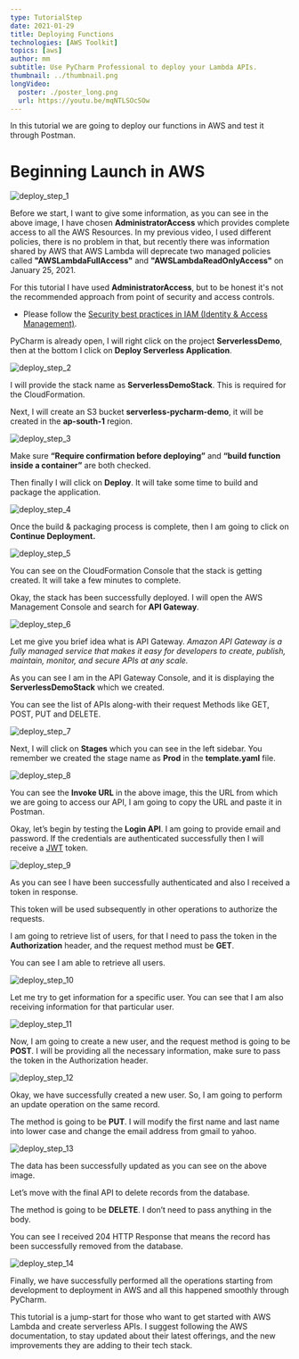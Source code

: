```yaml
---
type: TutorialStep
date: 2021-01-29
title: Deploying Functions
technologies: [AWS Toolkit]
topics: [aws]
author: mm
subtitle: Use PyCharm Professional to deploy your Lambda APIs.
thumbnail: ../thumbnail.png
longVideo:
  poster: ./poster_long.png
  url: https://youtu.be/mqNTLSOcSOw
---
```


In this tutorial we are going to deploy our functions in AWS and test it through Postman.

# Beginning Launch in AWS

![deploy_step_1](./steps/step1.png)

Before we start, I want to give some information, as you can see in the above image,
I have chosen <strong>AdministratorAccess</strong> which provides complete access to
all the AWS Resources. In my previous video, I used different policies, there is no
problem in that, but recently there was information shared by AWS
that AWS Lambda will deprecate two managed policies called <strong>"AWSLambdaFullAccess"</strong> 
and <strong>"AWSLambdaReadOnlyAccess"</strong> on January 25, 2021.

For this tutorial I have used <strong>AdministratorAccess</strong>, but to be honest
it's not the recommended approach from point of security and access controls.

* Please follow the [Security best practices in IAM (Identity & Access Management)](https://docs.aws.amazon.com/IAM/latest/UserGuide/best-practices.html).


PyCharm is already open, I will right click on the project <strong>ServerlessDemo</strong>, 
then at the bottom I click on <strong>Deploy Serverless Application</strong>.

![deploy_step_2](./steps/step2.png)

I will provide the stack name as <strong>ServerlessDemoStack</strong>. This is required for the CloudFormation. 

Next, I will create an S3 bucket <strong>serverless-pycharm-demo</strong>, it will be created in the <strong>ap-south-1</strong> region.

![deploy_step_3](./steps/step3.png)

Make sure <strong>“Require confirmation before deploying”</strong> 
and <strong>“build function inside a container”</strong> are both checked.

Then finally I will click on <strong>Deploy</strong>. It will take some time to build and package the application.  


![deploy_step_4](./steps/step4.png)

Once the build & packaging process is complete, then I am going to click on <strong>Continue Deployment.</strong>


![deploy_step_5](./steps/step5.png)

You can see on the CloudFormation Console that the stack is getting created. 
It will take a few minutes to complete. 

Okay, the stack has been successfully deployed. I will open the AWS Management Console and search for <strong>API Gateway</strong>.

![deploy_step_6](./steps/step6.png)

Let me give you brief idea what is API Gateway. <em>Amazon API Gateway is a fully managed service that makes it easy for developers to create, publish, maintain, monitor, and secure APIs at any scale.</em> 

As you can see I am in the API Gateway Console, and it is displaying the <strong>ServerlessDemoStack</strong> which we created.

You can see the list of APIs along-with their request Methods like GET, POST, PUT and DELETE.

![deploy_step_7](./steps/step7.png)

Next, I will click on <strong>Stages</strong> which you can see in the left sidebar. 
You remember we created the stage name as <strong>Prod</strong> in the <strong>template.yaml</strong> file.


![deploy_step_8](./steps/step8.png)


You can see the <strong>Invoke URL</strong> in the above image, this the URL from which we are going to access our API, 
I am going to copy the URL and paste it in Postman.


Okay, let’s begin by testing the <strong>Login API</strong>. I am going to provide
email and password. If the credentials are authenticated successfully then
I will receive a [JWT](https://jwt.io/) token.

![deploy_step_9](./steps/step9.png)

As you can see I have been successfully authenticated and also I received a token in response.


This token will be used subsequently in other operations to authorize the requests.

I am going to retrieve list of users, for that I need to pass the token in the <strong>Authorization</strong> header,
and the request method must be <strong>GET</strong>. 

You can see I am able to retrieve all users. 


![deploy_step_10](./steps/step10.png)


Let me try to get information for a specific user. You can see that I am also receiving information for that particular user.

![deploy_step_11](./steps/step11.png)

Now, I am going to create a new user, and the request method is going to be <strong>POST</strong>. I will be providing all the necessary information, make sure to pass the token in the Authorization header.

![deploy_step_12](./steps/step12.png)

Okay, we have successfully created a new user. So, I am going to perform an update operation on the same record.

The method is going to be <strong>PUT</strong>. I will modify the first name and last name into lower case and change the email address from gmail to yahoo.

![deploy_step_13](./steps/step13.png)

The data has been successfully updated as you can see on the above image.

Let’s move with the final API to delete records from the database.

The method is going to be <strong>DELETE</strong>. I don’t need to pass anything in the body.

You can see I received 204 HTTP Response that means the record has been successfully removed from the database.


![deploy_step_14](./steps/step14.png)


Finally, we have successfully performed all the operations starting from development to deployment in AWS and all this happened smoothly through PyCharm. 

This tutorial is a jump-start for those who want to get started with AWS Lambda
and create serverless APIs. I suggest following the AWS documentation, 
to stay updated about their latest offerings, and the new improvements they
are adding to their tech stack. 
